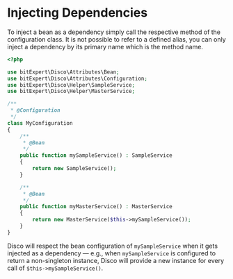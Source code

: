 # Injecting Dependencies

To inject a bean as a dependency simply call the respective method of the configuration class. It is not possible to refer to a defined alias, you can only inject a dependency by its primary name which is the method name.

```php
<?php

use bitExpert\Disco\Attributes\Bean;
use bitExpert\Disco\Attributes\Configuration;
use bitExpert\Disco\Helper\SampleService;
use bitExpert\Disco\Helper\MasterService;

/**
 * @Configuration
 */
class MyConfiguration
{
    /**
     * @Bean
     */
    public function mySampleService() : SampleService
    {
        return new SampleService();
    }

    /**
     * @Bean
     */
    public function myMasterService() : MasterService
    {
        return new MasterService($this->mySampleService());
    }
}
```

Disco will respect the bean configuration of `mySampleService` when it gets injected as a dependency — e.g., when `mySampleService` is configured to return a non-singleton instance, Disco will provide a new instance for every call of `$this->mySampleService()`.
